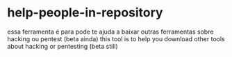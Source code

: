 # help-people-in-repository
essa ferramenta é para pode te ajuda a baixar outras ferramentas sobre hacking ou pentest (beta ainda)
this tool is to help you download other tools about hacking or pentesting (beta still)
